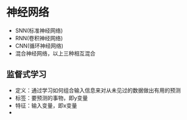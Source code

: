# 神经网络

- SNN(标准神经网络)
- RNN(卷积神经网络)
- CNN(循环神经网络)
- 混合神经网络，以上三种相互混合

## 监督式学习


- 定义：通过学习如何组合输入信息来对从未见过的数据做出有用的预测
- 标签：要预测的事物，即y变量
- 特征：输入变量，即x变量
- 